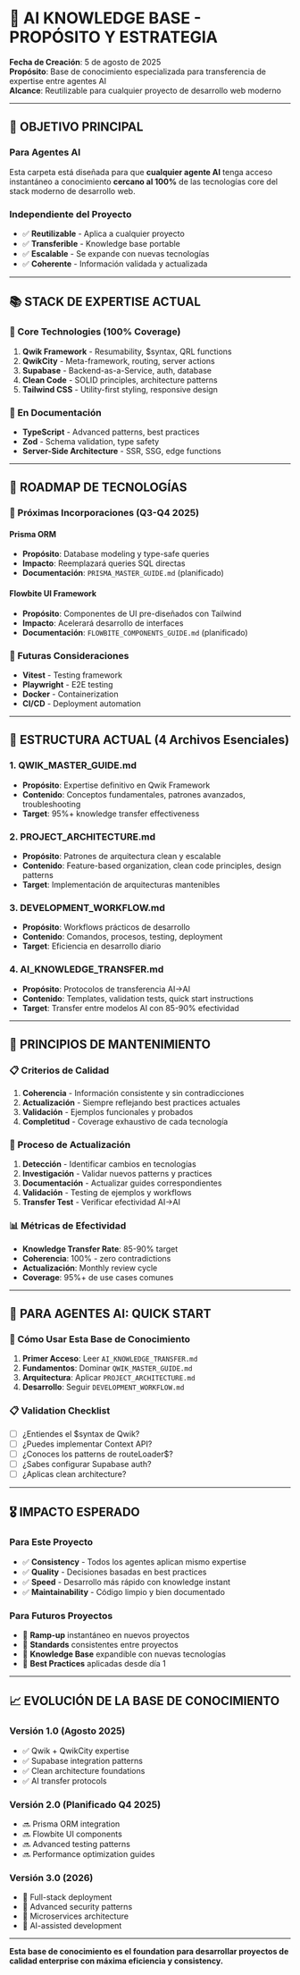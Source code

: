 # 🧠 AI KNOWLEDGE BASE - PROPÓSITO Y ESTRATEGIA

**Fecha de Creación**: 5 de agosto de 2025  
**Propósito**: Base de conocimiento especializada para transferencia de expertise entre agentes AI  
**Alcance**: Reutilizable para cualquier proyecto de desarrollo web moderno

---

## 🎯 **OBJETIVO PRINCIPAL**

### **Para Agentes AI**
Esta carpeta está diseñada para que **cualquier agente AI** tenga acceso instantáneo a conocimiento **cercano al 100%** de las tecnologías core del stack moderno de desarrollo web.

### **Independiente del Proyecto**
- ✅ **Reutilizable** - Aplica a cualquier proyecto
- ✅ **Transferible** - Knowledge base portable
- ✅ **Escalable** - Se expande con nuevas tecnologías
- ✅ **Coherente** - Información validada y actualizada

---

## 📚 **STACK DE EXPERTISE ACTUAL**

### **🎯 Core Technologies (100% Coverage)**
1. **Qwik Framework** - Resumability, $syntax, QRL functions
2. **QwikCity** - Meta-framework, routing, server actions
3. **Supabase** - Backend-as-a-Service, auth, database
4. **Clean Code** - SOLID principles, architecture patterns
5. **Tailwind CSS** - Utility-first styling, responsive design

### **🔄 En Documentación**
- **TypeScript** - Advanced patterns, best practices
- **Zod** - Schema validation, type safety
- **Server-Side Architecture** - SSR, SSG, edge functions

---

## 🚀 **ROADMAP DE TECNOLOGÍAS**

### **📅 Próximas Incorporaciones (Q3-Q4 2025)**

#### **Prisma ORM**
- **Propósito**: Database modeling y type-safe queries
- **Impacto**: Reemplazará queries SQL directas
- **Documentación**: `PRISMA_MASTER_GUIDE.md` (planificado)

#### **Flowbite UI Framework**
- **Propósito**: Componentes de UI pre-diseñados con Tailwind
- **Impacto**: Acelerará desarrollo de interfaces
- **Documentación**: `FLOWBITE_COMPONENTS_GUIDE.md` (planificado)

### **🔮 Futuras Consideraciones**
- **Vitest** - Testing framework
- **Playwright** - E2E testing
- **Docker** - Containerization
- **CI/CD** - Deployment automation

---

## 📁 **ESTRUCTURA ACTUAL (4 Archivos Esenciales)**

### **1. QWIK_MASTER_GUIDE.md**
- **Propósito**: Expertise definitivo en Qwik Framework
- **Contenido**: Conceptos fundamentales, patrones avanzados, troubleshooting
- **Target**: 95%+ knowledge transfer effectiveness

### **2. PROJECT_ARCHITECTURE.md**
- **Propósito**: Patrones de arquitectura clean y escalable
- **Contenido**: Feature-based organization, clean code principles, design patterns
- **Target**: Implementación de arquitecturas mantenibles

### **3. DEVELOPMENT_WORKFLOW.md**
- **Propósito**: Workflows prácticos de desarrollo
- **Contenido**: Comandos, procesos, testing, deployment
- **Target**: Eficiencia en desarrollo diario

### **4. AI_KNOWLEDGE_TRANSFER.md**
- **Propósito**: Protocolos de transferencia AI→AI
- **Contenido**: Templates, validation tests, quick start instructions
- **Target**: Transfer entre modelos AI con 85-90% efectividad

---

## 🎯 **PRINCIPIOS DE MANTENIMIENTO**

### **📋 Criterios de Calidad**
1. **Coherencia** - Información consistente y sin contradicciones
2. **Actualización** - Siempre reflejando best practices actuales
3. **Validación** - Ejemplos funcionales y probados
4. **Completitud** - Coverage exhaustivo de cada tecnología

### **🔄 Proceso de Actualización**
1. **Detección** - Identificar cambios en tecnologías
2. **Investigación** - Validar nuevos patterns y practices
3. **Documentación** - Actualizar guides correspondientes
4. **Validación** - Testing de ejemplos y workflows
5. **Transfer Test** - Verificar efectividad AI→AI

### **📊 Métricas de Efectividad**
- **Knowledge Transfer Rate**: 85-90% target
- **Coherencia**: 100% - zero contradictions
- **Actualización**: Monthly review cycle
- **Coverage**: 95%+ de use cases comunes

---

## 🤖 **PARA AGENTES AI: QUICK START**

### **🚀 Cómo Usar Esta Base de Conocimiento**

1. **Primer Acceso**: Leer `AI_KNOWLEDGE_TRANSFER.md`
2. **Fundamentos**: Dominar `QWIK_MASTER_GUIDE.md`
3. **Arquitectura**: Aplicar `PROJECT_ARCHITECTURE.md`
4. **Desarrollo**: Seguir `DEVELOPMENT_WORKFLOW.md`

### **📋 Validation Checklist**
- [ ] ¿Entiendes el $syntax de Qwik?
- [ ] ¿Puedes implementar Context API?
- [ ] ¿Conoces los patterns de routeLoader$?
- [ ] ¿Sabes configurar Supabase auth?
- [ ] ¿Aplicas clean architecture?

---

## 🎖️ **IMPACTO ESPERADO**

### **Para Este Proyecto**
- ✅ **Consistency** - Todos los agentes aplican mismo expertise
- ✅ **Quality** - Decisiones basadas en best practices
- ✅ **Speed** - Desarrollo más rápido con knowledge instant
- ✅ **Maintainability** - Código limpio y bien documentado

### **Para Futuros Proyectos**
- 🚀 **Ramp-up** instantáneo en nuevos proyectos
- 🚀 **Standards** consistentes entre proyectos
- 🚀 **Knowledge Base** expandible con nuevas tecnologías
- 🚀 **Best Practices** aplicadas desde día 1

---

## 📈 **EVOLUCIÓN DE LA BASE DE CONOCIMIENTO**

### **Versión 1.0** (Agosto 2025)
- ✅ Qwik + QwikCity expertise
- ✅ Supabase integration patterns
- ✅ Clean architecture foundations
- ✅ AI transfer protocols

### **Versión 2.0** (Planificado Q4 2025)
- 🔜 Prisma ORM integration
- 🔜 Flowbite UI components
- 🔜 Advanced testing patterns
- 🔜 Performance optimization guides

### **Versión 3.0** (2026)
- 🔮 Full-stack deployment
- 🔮 Advanced security patterns
- 🔮 Microservices architecture
- 🔮 AI-assisted development

---

**Esta base de conocimiento es el foundation para desarrollar proyectos de calidad enterprise con máxima eficiencia y consistency.**
